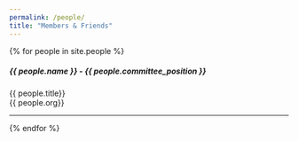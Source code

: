 ```yaml
---
permalink: /people/
title: "Members & Friends"
---
```


{% for people in site.people %}
  <p>
    <h5>{{ people.name }} - {{ people.committee_position }}</h5>
    {{ people.title}}
    <br>
    {{ people.org}}
  </p>
  <hr>
{% endfor %}